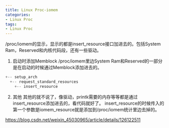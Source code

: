 ```yaml
---
title: Linux Proc-iomem
categories: 
- Linux Proc
tags:
- Linux Proc
---
```


/proc/iomem的显示，显示的都是insert_resource接口加进去的。包括System Ram，Reserved和内核代码段，还有一些驱动。
1. 启动时添加Memblock
/proc/iomem里边System Ram和Reserved的一部分是在启动的时候通过Memblock添加进去的。

```c
+-- setup_arch
  +-- request_standard_resources
    +-- insert_resource
```

2. 其他
其他的就不说了，像驱动，printk需要的内存等等都是通过insert_resource添加进去的，看代码就好了。
insert_resource的时候传入的第一个参数是iomem_resource就是添加到/proc/iomem统计里边去掉的。

https://blog.csdn.net/weixin_45030965/article/details/126122511
